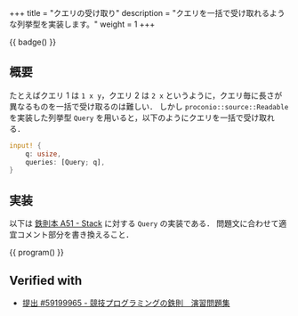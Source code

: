 +++
title = "クエリの受け取り"
description = "クエリを一括で受け取れるような列挙型を実装します。"
weight = 1
+++

{{ badge() }}

## 概要
たとえばクエリ 1 は `1 x y`，クエリ 2 は `2 x` というように，クエリ毎に長さが異なるものを一括で受け取るのは難しい．
しかし `proconio::source::Readable` を実装した列挙型 `Query` を用いると，以下のようにクエリを一括で受け取れる．
```rs
input! {
    q: usize,
    queries: [Query; q],
}
```

## 実装
以下は [鉄則本 A51 - Stack](https://atcoder.jp/contests/tessoku-book/tasks/tessoku_book_ay) に対する `Query` の実装である．
問題文に合わせて適宜コメント部分を書き換えること．

{{ program() }}

## Verified with
- [提出 #59199965 - 競技プログラミングの鉄則　演習問題集](https://atcoder.jp/contests/tessoku-book/submissions/59199965)
